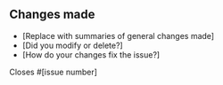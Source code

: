 ## Changes made
* [Replace with summaries of general changes made]
* [Did you modify or delete?]
* [How do your changes fix the issue?]

Closes #[issue number]